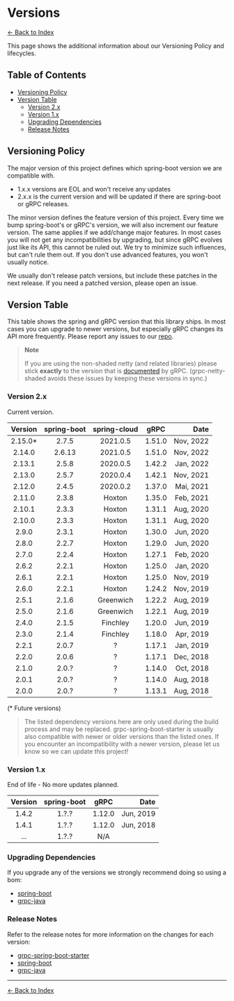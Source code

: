 # Versions

[<- Back to Index](index.md)

This page shows the additional information about our Versioning Policy and lifecycles.

## Table of Contents <!-- omit in toc -->

- [Versioning Policy](#versioning-policy)
- [Version Table](#version-table)
  - [Version 2.x](#version-2x)
  - [Version 1.x](#version-1x)
  - [Upgrading Dependencies](#upgrading-dependencies)
  - [Release Notes](#release-notes)

## Versioning Policy

The major version of this project defines which spring-boot version we are compatible with.

- 1.x.x versions are EOL and won't receive any updates
- 2.x.x is the current version and will be updated if there are spring-boot or gRPC releases.

The minor version defines the feature version of this project. Every time we bump spring-boot's or gRPC's version,
we will also increment our feature version. The same applies if we add/change major features.
In most cases you will not get any incompatibilities by upgrading, but since gRPC evolves just like its API,
this cannot be ruled out. We try to minimize such influences, but can't rule them out.
If you don't use advanced features, you won't usually notice.

We usually don't release patch versions, but include these patches in the next release.
If you need a patched version, please open an issue.

## Version Table

This table shows the spring and gRPC version that this library ships.
In most cases you can upgrade to newer versions, but especially gRPC changes its API more frequently.
Please report any issues to our [repo](https://github.com/yidongnan/grpc-spring-boot-starter/issues).

> **Note**
>
> If you are using the non-shaded netty (and related libraries) please stick **exactly** to the version that is
> [documented](https://github.com/grpc/grpc-java/blob/master/SECURITY.md#netty) by gRPC.
> (grpc-netty-shaded avoids these issues by keeping these versions in sync.)

### Version 2.x

Current version.

| Version  | spring-boot | spring-cloud |  gRPC  |      Date |
| :------: | :---------: | :----------: | :----: | --------: |
| 2.15.0\* |    2.7.5    |   2021.0.5   | 1.51.0 | Nov, 2022 |
|  2.14.0  |   2.6.13    |   2021.0.5   | 1.51.0 | Nov, 2022 |
|  2.13.1  |    2.5.8    |   2020.0.5   | 1.42.2 | Jan, 2022 |
|  2.13.0  |    2.5.7    |   2020.0.4   | 1.42.1 | Nov, 2021 |
|  2.12.0  |    2.4.5    |   2020.0.2   | 1.37.0 | Mai, 2021 |
|  2.11.0  |    2.3.8    |    Hoxton    | 1.35.0 | Feb, 2021 |
|  2.10.1  |    2.3.3    |    Hoxton    | 1.31.1 | Aug, 2020 |
|  2.10.0  |    2.3.3    |    Hoxton    | 1.31.1 | Aug, 2020 |
|  2.9.0   |    2.3.1    |    Hoxton    | 1.30.0 | Jun, 2020 |
|  2.8.0   |    2.2.7    |    Hoxton    | 1.29.0 | Jun, 2020 |
|  2.7.0   |    2.2.4    |    Hoxton    | 1.27.1 | Feb, 2020 |
|  2.6.2   |    2.2.1    |    Hoxton    | 1.25.0 | Jan, 2020 |
|  2.6.1   |    2.2.1    |    Hoxton    | 1.25.0 | Nov, 2019 |
|  2.6.0   |    2.2.1    |    Hoxton    | 1.24.2 | Nov, 2019 |
|  2.5.1   |    2.1.6    |  Greenwich   | 1.22.2 | Aug, 2019 |
|  2.5.0   |    2.1.6    |  Greenwich   | 1.22.1 | Aug, 2019 |
|  2.4.0   |    2.1.5    |   Finchley   | 1.20.0 | Jun, 2019 |
|  2.3.0   |    2.1.4    |   Finchley   | 1.18.0 | Apr, 2019 |
|  2.2.1   |    2.0.7    |      ?       | 1.17.1 | Jan, 2019 |
|  2.2.0   |    2.0.6    |      ?       | 1.17.1 | Dec, 2018 |
|  2.1.0   |    2.0.?    |      ?       | 1.14.0 | Oct, 2018 |
|  2.0.1   |    2.0.?    |      ?       | 1.14.0 | Aug, 2018 |
|  2.0.0   |    2.0.?    |      ?       | 1.13.1 | Aug, 2018 |

(\* Future versions)

> The listed dependency versions here are only used during the build process and may be replaced.
> grpc-spring-boot-starter is usually also compatible with newer or older versions than the listed ones.
> If you encounter an incompatibility with a newer version, please let us know so we can update this project!

### Version 1.x

End of life - No more updates planned.

| Version | spring-boot |  gRPC  |      Date |
| :-----: | :---------: | :----: | --------: |
|  1.4.2  |    1.?.?    | 1.12.0 | Jun, 2019 |
|  1.4.1  |    1.?.?    | 1.12.0 | Jun, 2018 |
|   ...   |    1.?.?    |  N/A   |

### Upgrading Dependencies

If you upgrade any of the versions we strongly recommend doing so using a bom:

- [spring-boot](https://mvnrepository.com/artifact/org.springframework.boot/spring-boot-starter-parent)
- [grpc-java](https://mvnrepository.com/artifact/io.grpc/grpc-bom)

### Release Notes

Refer to the release notes for more information on the changes for each version:

- [grpc-spring-boot-starter](https://github.com/yidongnan/grpc-spring-boot-starter/releases)
- [spring-boot](https://github.com/spring-projects/spring-boot/releases)
- [grpc-java](https://github.com/grpc/grpc-java/releases)

---

[<- Back to Index](index.md)
